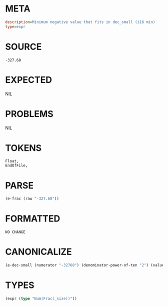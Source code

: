 # META
~~~ini
description=Minimum negative value that fits in dec_small (i16 min)
type=expr
~~~
# SOURCE
~~~roc
-327.68
~~~
# EXPECTED
NIL
# PROBLEMS
NIL
# TOKENS
~~~zig
Float,
EndOfFile,
~~~
# PARSE
~~~clojure
(e-frac (raw "-327.68"))
~~~
# FORMATTED
~~~roc
NO CHANGE
~~~
# CANONICALIZE
~~~clojure
(e-dec-small (numerator "-32768") (denominator-power-of-ten "2") (value "-327.68"))
~~~
# TYPES
~~~clojure
(expr (type "Num(Frac(_size))"))
~~~
